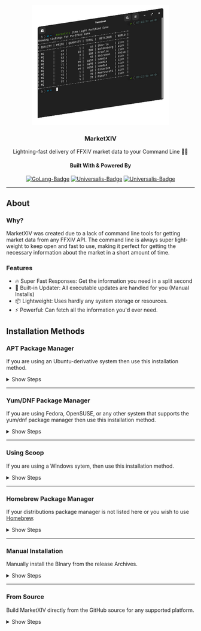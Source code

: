 <div align="center">

<img src = ".assets/cli-example.png" alt="MarketXIV Terminal Example" height="320"/>

### MarketXIV
Lightning-fast delivery of FFXIV market data to your Command Line 🚀🔥

#### Built With & Powered By
[![GoLang-Badge](https://img.shields.io/badge/GoLang-00ADD8?style=for-the-badge&logo=go&logoColor=white)](https://go.dev/)
[![Universalis-Badge](https://img.shields.io/badge/Universalis-orange?style=for-the-badge&logo=swagger&logoColor=white)](https://universalis.app)
[![Universalis-Badge](https://img.shields.io/badge/XIVAPI-purple?style=for-the-badge&logo=swagger&logoColor=white)](https://xivapi.com)

</div>

---

## About
### Why?
MarketXIV was created due to a lack of command line tools for getting market data from any FFXIV API. The command line is always super light-weight to keep open and fast to use, making it perfect for getting the necessary information about the market in a short amount of time.

### Features
- 🔥 Super Fast Responses: Get the information you need in a split second
- 🔧 Built-in Updater: All executable updates are handled for you (Manual Installs)
- 📦 Lightweight: Uses hardly any system storage or resources.
- ⚡ Powerful: Can fetch all the information you'd ever need.

## Installation Methods
### APT Package Manager
If you are using an Ubuntu-derivative system then use this installation method.

<details>
<summary>Show Steps</summary>

<br>
  
1. Add the repository hosting MarketXIV to your apt sources directory
```
echo "deb [trusted=yes] https://packages.bitsofabyte.dev/apt/ /" | sudo tee -a /etc/apt/sources.list.d/bitsofabyte.list
``` 

2. Fetch all sources again to detect the new list
```
sudo apt update
 ```

3. Install MarketXIV to your system
```
sudo apt install marketxiv
```
  
</details>  

---

### Yum/DNF Package Manager
If you are using Fedora, OpenSUSE, or any other system that supports the yum/dnf package manager then use this installation method.

<details>
<summary>Show Steps</summary>
<br>
  
1. Add the repository hosting MarketXIV to your yum repos directory
```
echo "[BitsOfAByte]            
name=BitsOfAByte Packages         
baseurl=https://packages.bitsofabyte.dev/yum/
enabled=1
gpgcheck=0" | sudo tee -a /etc/yum.repos.d/bitsofabyte.repo
``` 
  
2. Fetch all sources again to detect the new list
```
sudo yum update
```

3. Install MarketXIV to your system
```
sudo yum install marketxiv
```

</details>  

---


### Using Scoop 
If you are using a Windows sytem, then use this installation method.

<details>
<summary>Show Steps</summary>
<br>

1. Install [scoop](https://scoop.sh/) using their guide
2. Add the bucket for MarketXIV
```
scoop bucket add marketxiv https://github.com/BitsOfAByte/MarketXIV.git
```
3. Install MarketXIV to your system
```
scoop install marketxiv/marketxiv
```

</details>

---

### Homebrew Package Manager
If your distributions package manager is not listed here or you wish to use [Homebrew](https://brew.sh).

<details>
<summary>Show Steps</summary>
<br>
  
1. Install homebrew if you haven't already got it
```
/bin/bash -c "$(curl -fsSL https://raw.githubusercontent.com/Homebrew/install/HEAD/install.sh)"
```
2. Add the tap for MarketXIV to homebrew
```
brew tap bitsofabyte/marketxiv https://github.com/BitsOfAByte/marketxiv.git
```
3. Install MarketXIV to your system
```
brew install marketxiv
```
  
</details>

---

### Manual Installation
Manually install the BInary from the release Archives.
<details>  
<summary>Show Steps</summary>
  
1. Download the [newest release](https://github.com/BitsOfAByte/marketxiv/releases/latest) for your system/architecture
2. Extract the binary into your system path or add the binary to your path.

If you aren't sure on what architecture you need to download, you should try `amd64` first as it is the most common for everyday hardware.

</details>

---

### From Source
Build MarketXIV directly from the GitHub source for any supported platform.
<details>  
<summary>Show Steps</summary>
  
Building MarketXIV from source is not recommended for beginners, but if you know what you're doing then follow these steps: 
1. Install [Go](https://go.dev/) on your system
2. Download the [GoReleaser](https://goreleaser.com/) package
3. Clone the repository to your system with `git clone https://github.com/BitsOfAByte/marketxiv`
4. Inside the repository directory, run `goreleaser build --single-target --rm-dist --snapshot` to build.

You will find the compiled binary for your OS & Arch inside of the `/dist` folder.

</details>  